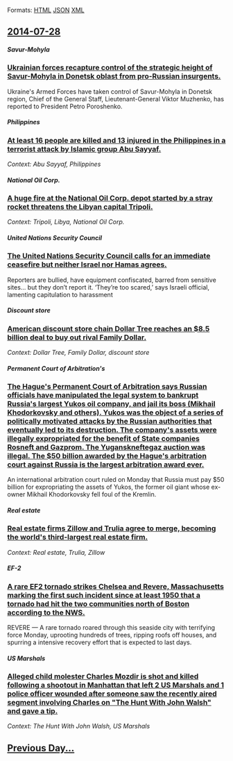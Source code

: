 
Formats: [HTML](2014/07/28/index.html)  [JSON](2014/07/28/index.json)  [XML](2014/07/28/index.xml)  

## [2014-07-28](/news/2014/07/28/index.md)

##### Savur-Mohyla
### [Ukrainian forces recapture control of the strategic height of Savur-Mohyla in Donetsk oblast from pro-Russian insurgents. ](/news/2014/07/28/ukrainian-forces-recapture-control-of-the-strategic-height-of-savur-mohyla-in-donetsk-oblast-from-pro-russian-insurgents.md)
Ukraine&#39;s Armed Forces have taken control of Savur-Mohyla in Donetsk region, Chief of the General Staff, Lieutenant-General Viktor Muzhenko, has reported to President Petro Poroshenko.

##### Philippines
### [At least 16 people are killed and 13 injured in the Philippines in a terrorist attack by Islamic group Abu Sayyaf. ](/news/2014/07/28/at-least-16-people-are-killed-and-13-injured-in-the-philippines-in-a-terrorist-attack-by-islamic-group-abu-sayyaf.md)
_Context: Abu Sayyaf, Philippines_

##### National Oil Corp.
### [A huge fire at the National Oil Corp. depot started by a stray rocket threatens the Libyan capital Tripoli. ](/news/2014/07/28/a-huge-fire-at-the-national-oil-corp-depot-started-by-a-stray-rocket-threatens-the-libyan-capital-tripoli.md)
_Context: Tripoli, Libya, National Oil Corp._

##### United Nations Security Council
### [The United Nations Security Council calls for an immediate ceasefire but neither Israel nor Hamas agrees. ](/news/2014/07/28/the-united-nations-security-council-calls-for-an-immediate-ceasefire-but-neither-israel-nor-hamas-agrees.md)
Reporters are bullied, have equipment confiscated, barred from sensitive sites&#8230; but they don&#8217;t report it. &#8216;They&#8217;re too scared,&#8217; says Israeli official, lamenting capitulation to harassment

##### Discount store
### [American discount store chain Dollar Tree reaches an $8.5 billion deal to buy out rival Family Dollar. ](/news/2014/07/28/american-discount-store-chain-dollar-tree-reaches-an-8-5-billion-deal-to-buy-out-rival-family-dollar.md)
_Context: Dollar Tree, Family Dollar, discount store_

##### Permanent Court of Arbitration's
### [The Hague's Permanent Court of Arbitration says Russian officials have manipulated the legal system to bankrupt Russia's largest Yukos oil company, and jail its boss (Mikhail Khodorkovsky and others). Yukos was the object of a series of politically motivated attacks by the Russian authorities that eventually led to its destruction. The company's assets were illegally expropriated for the benefit of State companies Rosneft and Gazprom. The Yuganskneftegaz auction was illegal. The $50 billion awarded by the Hague's arbitration court against Russia is the largest arbitration award ever. ](/news/2014/07/28/the-hague-s-permanent-court-of-arbitration-says-russian-officials-have-manipulated-the-legal-system-to-bankrupt-russia-s-largest-yukos-oil-c.md)
An international arbitration court ruled on Monday that Russia must pay $50 billion for expropriating the assets of Yukos, the former oil giant whose ex-owner Mikhail Khodorkovsky fell foul of the Kremlin.

##### Real estate
### [Real estate firms Zillow and Trulia agree to merge, becoming the world's third-largest real estate firm. ](/news/2014/07/28/real-estate-firms-zillow-and-trulia-agree-to-merge-becoming-the-world-s-third-largest-real-estate-firm.md)
_Context: Real estate, Trulia, Zillow_

##### EF-2
### [A rare EF2 tornado strikes Chelsea and Revere, Massachusetts marking the first such incident since at least 1950 that a tornado had hit the two communities north of Boston according to the NWS. ](/news/2014/07/28/a-rare-ef2-tornado-strikes-chelsea-and-revere-massachusetts-marking-the-first-such-incident-since-at-least-1950-that-a-tornado-had-hit-the.md)
REVERE — A rare tornado roared through this seaside city with terrifying force Monday, uprooting hundreds of trees, ripping roofs off houses, and spurring a intensive recovery effort that is expected to last days.

##### US Marshals
### [Alleged child molester Charles Mozdir is shot and killed following a shootout in Manhattan that left 2 US Marshals and 1 police officer wounded after someone saw the recently aired segment involving Charles on "The Hunt With John Walsh" and gave a tip. ](/news/2014/07/28/alleged-child-molester-charles-mozdir-is-shot-and-killed-following-a-shootout-in-manhattan-that-left-2-us-marshals-and-1-police-officer-woun.md)
_Context: The Hunt With John Walsh, US Marshals_

## [Previous Day...](/news/2014/07/27/index.md)

